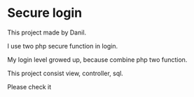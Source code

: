 # Secure login

This project made by Danil.

I use two php secure function in login.

My login level growed up, because combine php two function.

This project consist view, controller, sql.

Please check it
